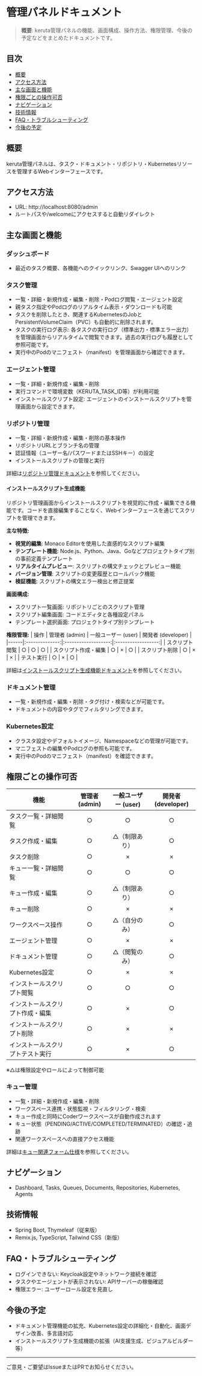 # 管理パネルドキュメント

> **概要**: keruta管理パネルの機能、画面構成、操作方法、権限管理、今後の予定などをまとめたドキュメントです。

## 目次
- [概要](#概要)
- [アクセス方法](#アクセス方法)
- [主な画面と機能](#主な画面と機能)
- [権限ごとの操作可否](#権限ごとの操作可否)
- [ナビゲーション](#ナビゲーション)
- [技術情報](#技術情報)
- [FAQ・トラブルシューティング](#faqトラブルシューティング)
- [今後の予定](#今後の予定)

## 概要
keruta管理パネルは、タスク・ドキュメント・リポジトリ・Kubernetesリソースを管理するWebインターフェースです。

## アクセス方法
- URL: http://localhost:8080/admin
- ルートパスや/welcomeにアクセスすると自動リダイレクト

## 主な画面と機能
### ダッシュボード
- 最近のタスク概要、各機能へのクイックリンク、Swagger UIへのリンク

### タスク管理
- 一覧・詳細・新規作成・編集・削除・Podログ閲覧・エージェント設定
- 親タスク指定やPodログのリアルタイム表示・ダウンロードも可能
- タスクを削除したとき、関連するKubernetesのJobとPersistentVolumeClaim（PVC）も自動的に削除されます。
- タスクの実行ログ表示: 各タスクの実行ログ（標準出力・標準エラー出力）を管理画面からリアルタイムで閲覧できます。過去の実行ログも履歴として参照可能です。
- 実行中のPodのマニフェスト（manifest）を管理画面から確認できます。

### エージェント管理
- 一覧・詳細・新規作成・編集・削除
- 実行コマンドで環境変数（KERUTA_TASK_ID等）が利用可能
- インストールスクリプト設定: エージェントのインストールスクリプトを管理画面から設定できます。

### リポジトリ管理
- 一覧・詳細・新規作成・編集・削除の基本操作
- リポジトリURLとブランチ名の管理
- 認証情報（ユーザー名/パスワードまたはSSHキー）の設定
- インストールスクリプトの管理と実行

詳細は[リポジトリ管理ドキュメント](./repositoryManagement.md)を参照してください。

#### インストールスクリプト生成機能
リポジトリ管理画面からインストールスクリプトを視覚的に作成・編集できる機能です。コードを直接編集することなく、Webインターフェースを通じてスクリプトを管理できます。

**主な特徴:**
- **視覚的編集**: Monaco Editorを使用した直感的なスクリプト編集
- **テンプレート機能**: Node.js、Python、Java、Goなどプロジェクトタイプ別の事前定義テンプレート
- **リアルタイムプレビュー**: スクリプトの構文チェックとプレビュー機能
- **バージョン管理**: スクリプトの変更履歴とロールバック機能
- **検証機能**: スクリプトの構文エラー検出と修正提案

**画面構成:**
- スクリプト一覧画面: リポジトリごとのスクリプト管理
- スクリプト編集画面: コードエディタと各種設定パネル
- テンプレート選択画面: プロジェクトタイプ別テンプレート

**権限管理:**
| 操作 | 管理者 (admin) | 一般ユーザー (user) | 開発者 (developer) |
|------|:--------------:|:-------------------:|:------------------:|
| スクリプト閲覧 | ○ | ○ | ○ |
| スクリプト作成・編集 | ○ | × | ○ |
| スクリプト削除 | ○ | × | × |
| テスト実行 | ○ | × | ○ |

詳細は[インストールスクリプト生成機能ドキュメント](./adminPanelScriptGenerator.md)を参照してください。

### ドキュメント管理
- 一覧・新規作成・編集・削除・タグ付け・検索などが可能です。
- ドキュメントの内容やタグでフィルタリングできます。

### Kubernetes設定
- クラスタ設定やデフォルトイメージ、Namespaceなどの管理が可能です。
- マニフェストの編集やPodログの参照も可能です。
- 実行中のPodのマニフェスト（manifest）を確認できます。

## 権限ごとの操作可否
| 機能             | 管理者 (admin) | 一般ユーザー (user) | 開発者 (developer) |
|------------------|:--------------:|:-------------------:|:------------------:|
| タスク一覧・詳細閲覧 |      ○         |         ○           |         ○          |
| タスク作成・編集   |      ○         |         △（制限あり）|         ○          |
| タスク削除         |      ○         |         ×           |         ×          |
| キュー一覧・詳細閲覧 | ○ | ○ | ○ |
| キュー作成・編集 | ○ | △（制限あり） | ○ |
| キュー削除 | ○ | × | × |
| ワークスペース操作 | ○ | △（自分のみ） | ○ |
| エージェント管理   |      ○         |         ×           |         ×          |
| ドキュメント管理   |      ○         |         △（閲覧のみ）|         ○          |
| Kubernetes設定    |      ○         |         ×           |         ×          |
| インストールスクリプト閲覧 | ○ | ○ | ○ |
| インストールスクリプト作成・編集 | ○ | × | ○ |
| インストールスクリプト削除 | ○ | × | × |
| インストールスクリプトテスト実行 | ○ | × | ○ |

※△は権限設定やロールによって制御可能

### キュー管理
- 一覧・詳細・新規作成・編集・削除
- ワークスペース連携・状態監視・フィルタリング・検索
- キュー作成と同時にCoderワークスペースが自動作成されます
- キュー状態（PENDING/ACTIVE/COMPLETED/TERMINATED）の確認・追跡
- 関連ワークスペースへの直接アクセス機能

詳細は[キュー関連フォーム仕様](./queueFormSpec.md)を参照してください。

## ナビゲーション
- Dashboard, Tasks, Queues, Documents, Repositories, Kubernetes, Agents

## 技術情報
- Spring Boot, Thymeleaf（従来版）
- Remix.js, TypeScript, Tailwind CSS（新版）

## FAQ・トラブルシューティング
- ログインできない: Keycloak設定やネットワーク接続を確認
- タスクやエージェントが表示されない: APIサーバーの稼働確認
- 権限エラー: ユーザーロール設定を見直し

## 今後の予定
- ドキュメント管理機能の拡充、Kubernetes設定の詳細化・自動化、画面デザイン改善、多言語対応
- インストールスクリプト生成機能の拡張（AI支援生成、ビジュアルビルダー等）

---
ご意見・ご要望はIssueまたはPRでお知らせください。
